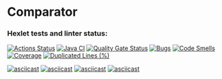 # Comparator

### Hexlet tests and linter status:
[![Actions Status](https://github.com/AnnaChekina/java-project-71/actions/workflows/hexlet-check.yml/badge.svg)](https://github.com/AnnaChekina/java-project-71/actions)
[![Java CI](https://github.com/AnnaChekina/java-project-71/actions/workflows/main.yml/badge.svg)](https://github.com/AnnaChekina/java-project-71/actions/workflows/main.yml)
[![Quality Gate Status](https://sonarcloud.io/api/project_badges/measure?project=AnnaChekina_java-project-71&metric=alert_status)](https://sonarcloud.io/summary/new_code?id=AnnaChekina_java-project-71)
[![Bugs](https://sonarcloud.io/api/project_badges/measure?project=AnnaChekina_java-project-71&metric=bugs)](https://sonarcloud.io/summary/new_code?id=AnnaChekina_java-project-71)
[![Code Smells](https://sonarcloud.io/api/project_badges/measure?project=AnnaChekina_java-project-71&metric=code_smells)](https://sonarcloud.io/summary/new_code?id=AnnaChekina_java-project-71)
[![Coverage](https://sonarcloud.io/api/project_badges/measure?project=AnnaChekina_java-project-71&metric=coverage)](https://sonarcloud.io/summary/new_code?id=AnnaChekina_java-project-71)
[![Duplicated Lines (%)](https://sonarcloud.io/api/project_badges/measure?project=AnnaChekina_java-project-71&metric=duplicated_lines_density)](https://sonarcloud.io/summary/new_code?id=AnnaChekina_java-project-71)


[![asciicast](https://asciinema.org/a/MExnAg5dwUAQ65u7agsYi0KUe.svg)](https://asciinema.org/a/MExnAg5dwUAQ65u7agsYi0KUe)
[![asciicast](https://asciinema.org/a/xsWyX30IAfcQ5a2seht5YwT0N.svg)](https://asciinema.org/a/xsWyX30IAfcQ5a2seht5YwT0N)
[![asciicast](https://asciinema.org/a/HKCA0ulIWEZsWl8pcaAM39wl3.svg)](https://asciinema.org/a/HKCA0ulIWEZsWl8pcaAM39wl3)
[![asciicast](https://asciinema.org/a/WSyib1Ko4Z5RDtAA1ms68WKbI.svg)](https://asciinema.org/a/WSyib1Ko4Z5RDtAA1ms68WKbI)